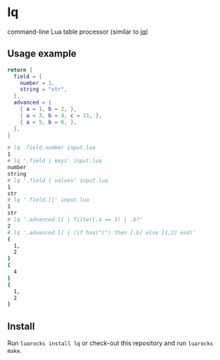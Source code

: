 # lq

command-line Lua table processor (similar to [jq](https://stedolan.github.io/jq/))

## Usage example

```lua
return {
  field = {
    number = 1,
    string = "str",
  },
  advanced = {
    { a = 1, b = 2, },
    { a = 3, b = 4, c = 11, },
    { a = 5, b = 6, },
  },
}
```

```sh
# lq .field.number input.lua
1
# lq '.field | keys' input.lua
number
string
# lq '.field | values' input.lua
1
str
# lq '.field.[]' input.lua
1
str
# lq '.advanced.[] | filter(.a == 1) | .b?'
2
# lq '.advanced.[] | (if has("c") then [.b] else [1,2] end)'
{
  1,
  2
}
{
  4
}
{
  1,
  2
}
```

## Install

Run `luarocks install lq` or check-out this repository and run `luarocks make`.
